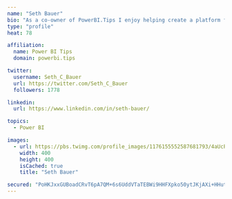 ```yaml
---
name: "Seth Bauer"
bio: "As a co-owner of PowerBI.Tips I enjoy helping create a platform for new and advanced users alike to learn and expand their skills and get the most out of Power BI."
type: "profile"
heat: 78

affiliation:
  name: Power BI Tips
  domain: powerbi.tips

twitter:
  username: Seth_C_Bauer
  url: https://twitter.com/Seth_C_Bauer
  followers: 1778

linkedin:
  url: https://www.linkedin.com/in/seth-bauer/

topics:
  - Power BI

images:
  - url: https://pbs.twimg.com/profile_images/1176155552587681793/4aUcPKoe_400x400.jpg
    width: 400
    height: 400
    isCached: true
    title: "Seth Bauer"

secured: "PoHKJxxGUBoadCRvT6pA7QM+6s6UddVTaTEBWi9HHFXpko50ytJKjAXi+HHutAb3up3CSo3sTjQmEpyb0flSLU5zRZhGbCjbIiavbomgT2YMsbdOf4/TUQuRYXBocGDeFXnwb6Et5qasOq7qmwVWVMXc9M8GnA7JgzRjv1GKMZOHtryYmZvhtJ5fKmZLFfKJems4mmFi5fRm34/54nY5giKHb1BvJxR/u1H5IHRcFCvzt0jKtHqc3Ss2Awd4hQ6WRez74Q1iwX10zwBomXcmA/fVBjdyAcY4QLTYu6Sac+UBjG7iY9oa7w7nodJSwg0BXGGslCVdB7sDmIcFVboKKoszvodBt/ZZ2/91ZZNfhOGNvJD3vLoW1ucGi+TwcxiKialSFiA5+Wh+LjRocXzkjURhcm59ekJneA9EXX8NzVU=;RSCKPar1mrQgx4TU09JxuQ=="
---
```


